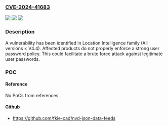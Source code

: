 ### [CVE-2024-41683](https://cve.mitre.org/cgi-bin/cvename.cgi?name=CVE-2024-41683)
![](https://img.shields.io/static/v1?label=Product&message=Location%20Intelligence%20family&color=blue)
![](https://img.shields.io/static/v1?label=Version&message=0%3C%20V4.4%20&color=brighgreen)
![](https://img.shields.io/static/v1?label=Vulnerability&message=CWE-521%3A%20Weak%20Password%20Requirements&color=brighgreen)

### Description

A vulnerability has been identified in Location Intelligence family (All versions < V4.4). Affected products do not properly enforce a strong user password policy. This could facilitate a brute force attack against legitimate user passwords.

### POC

#### Reference
No PoCs from references.

#### Github
- https://github.com/fkie-cad/nvd-json-data-feeds

